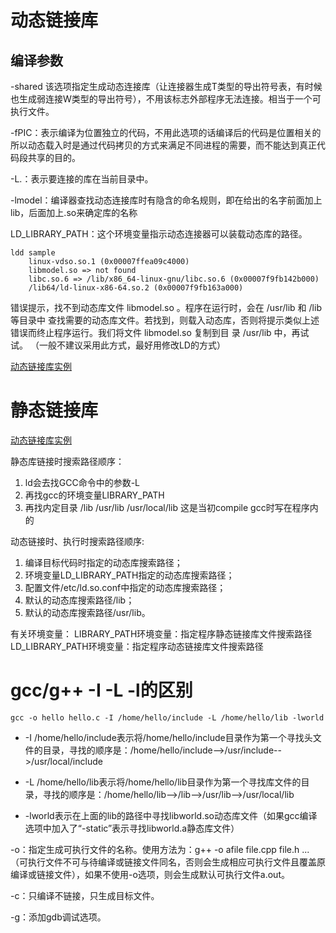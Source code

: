 # 动态链接库

## 编译参数

-shared 该选项指定生成动态连接库（让连接器生成T类型的导出符号表，有时候也生成弱连接W类型的导出符号），不用该标志外部程序无法连接。相当于一个可执行文件。

-fPIC：表示编译为位置独立的代码，不用此选项的话编译后的代码是位置相关的所以动态载入时是通过代码拷贝的方式来满足不同进程的需要，而不能达到真正代码段共享的目的。

-L.：表示要连接的库在当前目录中。

-lmodel：编译器查找动态连接库时有隐含的命名规则，即在给出的名字前面加上lib，后面加上.so来确定库的名称

 LD_LIBRARY_PATH：这个环境变量指示动态连接器可以装载动态库的路径。

```shell
ldd sample
	linux-vdso.so.1 (0x00007ffea09c4000)
	libmodel.so => not found
	libc.so.6 => /lib/x86_64-linux-gnu/libc.so.6 (0x00007f9fb142b000)
	/lib64/ld-linux-x86-64.so.2 (0x00007f9fb163a000)
```

错误提示，找不到动态库文件 libmodel.so 。程序在运行时，会在 /usr/lib 和 /lib 等目录中 查找需要的动态库文件。若找到，则载入动态库，否则将提示类似上述错误而终止程序运行。我们将文件 libmodel.so 复制到目 录 /usr/lib 中，再试试。 （一般不建议采用此方式，最好用修改LD的方式）

[动态链接库实例](sample/sample1)

# 静态链接库

[动态链接库实例](sample/sample2)


 静态库链接时搜索路径顺序： 
1. ld会去找GCC命令中的参数-L
2. 再找gcc的环境变量LIBRARY_PATH
3. 再找内定目录 /lib /usr/lib /usr/local/lib 这是当初compile gcc时写在程序内的

动态链接时、执行时搜索路径顺序:
1. 编译目标代码时指定的动态库搜索路径；
2. 环境变量LD_LIBRARY_PATH指定的动态库搜索路径；
3. 配置文件/etc/ld.so.conf中指定的动态库搜索路径；
4. 默认的动态库搜索路径/lib；
5. 默认的动态库搜索路径/usr/lib。

有关环境变量： 
LIBRARY_PATH环境变量：指定程序静态链接库文件搜索路径
LD_LIBRARY_PATH环境变量：指定程序动态链接库文件搜索路径

# gcc/g++ -I -L -l的区别

`gcc -o hello hello.c -I /home/hello/include -L /home/hello/lib -lworld`

- -I /home/hello/include表示将/home/hello/include目录作为第一个寻找头文件的目录，寻找的顺序是：/home/hello/include-->/usr/include-->/usr/local/include

- -L /home/hello/lib表示将/home/hello/lib目录作为第一个寻找库文件的目录，寻找的顺序是：/home/hello/lib-->/lib-->/usr/lib-->/usr/local/lib

- -lworld表示在上面的lib的路径中寻找libworld.so动态库文件（如果gcc编译选项中加入了“-static”表示寻找libworld.a静态库文件）

-o：指定生成可执行文件的名称。使用方法为：g++ -o afile file.cpp file.h ... （可执行文件不可与待编译或链接文件同名，否则会生成相应可执行文件且覆盖原编译或链接文件），如果不使用-o选项，则会生成默认可执行文件a.out。

-c：只编译不链接，只生成目标文件。

-g：添加gdb调试选项。